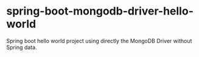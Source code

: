 # spring-boot-mongodb-driver-hello-world
Spring boot hello world project using directly the MongoDB Driver without Spring data.
